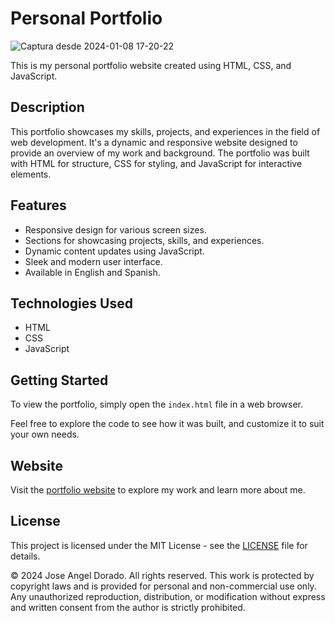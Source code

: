 # Personal Portfolio

![Captura desde 2024-01-08 17-20-22](https://github.com/Joselete77/Portfolio/assets/71654543/d9bd6257-c376-44bd-b8a1-8cc7de33a368)


This is my personal portfolio website created using HTML, CSS, and JavaScript.

## Description

This portfolio showcases my skills, projects, and experiences in the field of web development. It's a dynamic and responsive website designed to provide an overview of my work and background. The portfolio was built with HTML for structure, CSS for styling, and JavaScript for interactive elements.

## Features

- Responsive design for various screen sizes.
- Sections for showcasing projects, skills, and experiences.
- Dynamic content updates using JavaScript.
- Sleek and modern user interface.
- Available in English and Spanish.

## Technologies Used

- HTML
- CSS
- JavaScript

## Getting Started

To view the portfolio, simply open the `index.html` file in a web browser.

Feel free to explore the code to see how it was built, and customize it to suit your own needs.

## Website

Visit the [portfolio website](https://portafoliojoseangel.netlify.app/) to explore my work and learn more about me.


## License

This project is licensed under the MIT License - see the [LICENSE](LICENSE) file for details.

© 2024 Jose Angel Dorado. All rights reserved. This work is protected by copyright laws and is provided for personal and non-commercial use only. Any unauthorized reproduction, distribution, or modification without express and written consent from the author is strictly prohibited.
